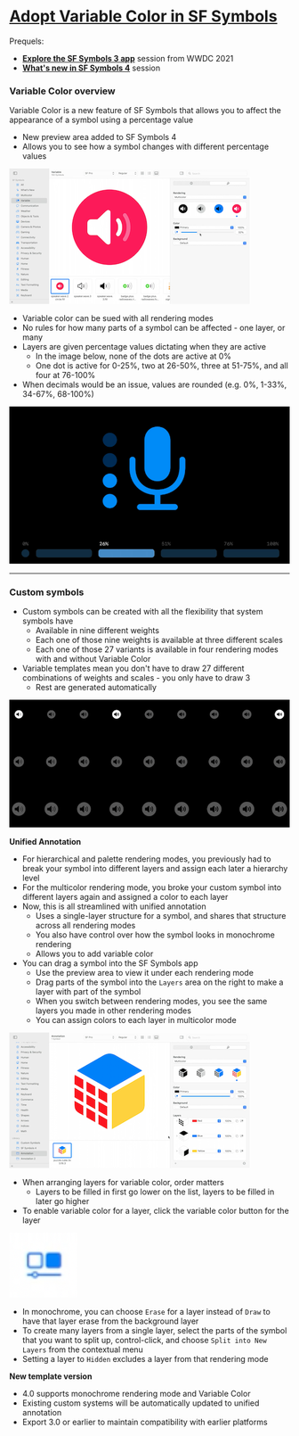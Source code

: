 # [**Adopt Variable Color in SF Symbols**](https://developer.apple.com/videos/play/wwdc2022/10158/)

Prequels:

* [**Explore the SF Symbols 3 app**](https://developer.apple.com/videos/play/wwdc2021/10288/) session from WWDC 2021
* [**What's new in SF Symbols 4**](./What's%20new%20in%20SF%20Symbols%204.md) session

### **Variable Color overview**

Variable Color is a new feature of SF Symbols that allows you to affect the appearance of a symbol using a percentage value

* New preview area added to SF Symbols 4
* Allows you to see how a symbol changes with different percentage values

![](images/variable/preview.png)

* Variable color can be sued with all rendering modes
* No rules for how many parts of a symbol can be affected - one layer, or many
* Layers are given percentage values dictating when they are active
	* In the image below, none of the dots are active at 0%
	* One dot is active for 0-25%, two at 26-50%, three at 51-75%, and all four at 76-100%
* When decimals would be an issue, values are rounded (e.g. 0%, 1-33%, 34-67%, 68-100%)

![](images/variable/microphone.png)

---

### **Custom symbols**

* Custom symbols can be created with all the flexibility that system symbols have
	* Available in nine different weights
	* Each one of those nine weights is available at three different scales
	* Each one of those 27 variants is available in four rendering modes with and without Variable Color
* Variable templates mean you don't have to draw 27 different combinations of weights and scales - you only have to draw 3
	* Rest are generated automatically

![](images/variable/variable_templates.png)

**Unified Annotation**

* For hierarchical and palette rendering modes, you previously had to break your symbol into different layers and assign each later a hierarchy level
* For the multicolor rendering mode, you broke your custom symbol into different layers again and assigned a color to each layer
* Now, this is all streamlined with unified annotation
	* Uses a single-layer structure for a symbol, and shares that structure across all rendering modes
	* You also have control over how the symbol looks in monochrome rendering
	* Allows you to add variable color
* You can drag a symbol into the SF Symbols app
	* Use the preview area to view it under each rendering mode
	* Drag parts of the symbol into the `Layers` area on the right to make a layer with part of the symbol
	* When you switch between rendering modes, you see the same layers you made in other rendering modes
	* You can assign colors to each layer in multicolor mode

![](images/variable/custom.png)

* When arranging layers for variable color, order matters
	* Layers to be filled in first go lower on the list, layers to be filled in later go higher
* To enable variable color for a layer, click the variable color button for the layer

![](images/variable/button.png)

* In monochrome, you can choose `Erase` for a layer instead of `Draw` to have that layer erase from the background layer
* To create many layers from a single layer, select the parts of the symbol that you want to split up, control-click, and choose `Split into New Layers` from the contextual menu
* Setting a layer to `Hidden` excludes a layer from that rendering mode

**New template version**

* 4.0 supports monochrome rendering mode and Variable Color
* Existing custom systems will be automatically updated to unified annotation
* Export 3.0 or earlier to maintain compatibility with earlier platforms